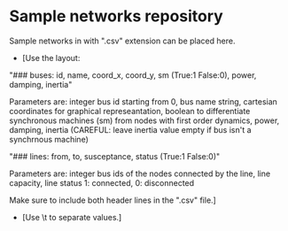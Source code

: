 # Sample networks repository

Sample networks in with ".csv" extension can be placed here. 

* [Use the layout:

 "### buses: id, name, coord_x, coord_y, sm (True:1 False:0), power, damping, inertia"

 Parameters are: integer bus id starting from 0, bus name string, cartesian coordinates for graphical 
 represeantation, boolean to differentiate synchronous machines (sm) from nodes with first order dynamics, 
 power, damping, inertia (CAREFUL: leave inertia value empty if bus isn't a synchrnous machine)

 "### lines: from, to, susceptance, status (True:1 False:0)"

 Parameters are: integer bus ids of the nodes connected by the line, line capacity, line status 1: connected, 0: disconnected

 Make sure to include both header lines in the ".csv" file.]

* [Use \t to separate values.]





 
